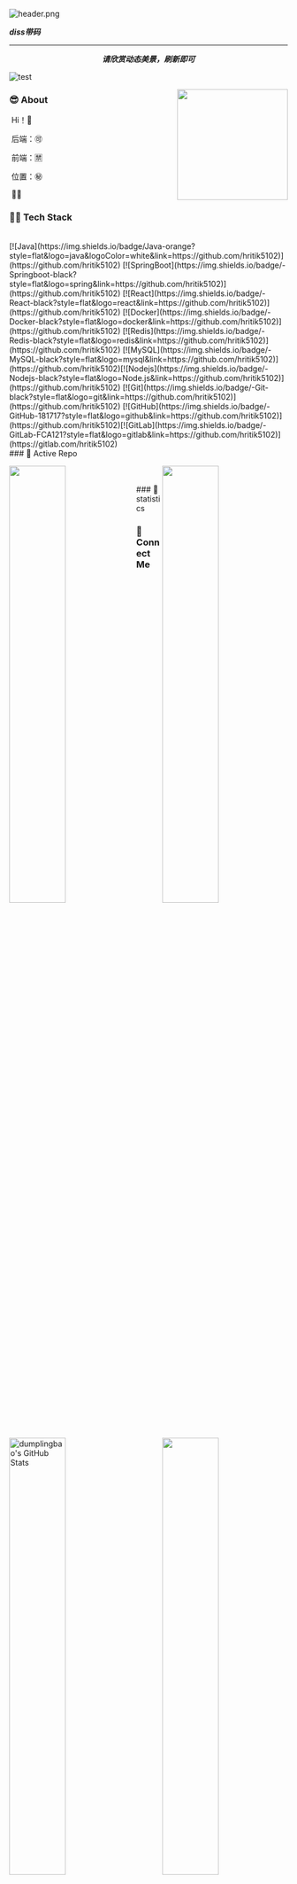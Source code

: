 <!--
**dumplingbao/dumplingbao** is a ✨ _special_ ✨ repository because its `README.md` (this file) appears on your GitHub profile.

Here are some ideas to get you started:

- 🔭 I’m currently working on ...
- 🌱 I’m currently learning ...
- 👯 I’m looking to collaborate on ...
- 🤔 I’m looking for help with ...
- 💬 Ask me about ...
- 📫 How to reach me: ...
- 😄 Pronouns: ...
- ⚡ Fun fact: ...
-->
![header.png](https://ossbao.oss-cn-qingdao.aliyuncs.com/github/header.png)



<i><b>diss带码</b></i>

<hr>
<p align="center">
  <i><b>请欣赏动态美景，刷新即可</b></i>

![test](https://api.lyiqk.cn/purelady?cdd6a546)



<img align="right" width="200" height="200" src="https://ossbao.oss-cn-qingdao.aliyuncs.com/github/touxiang.jpg">

### :sunglasses: About

​	Hi！🙉

​	后端：🉑

​	前端：🈲

​	位置：㊙

​	🔆💯

### 🤝🏻 Tech Stack
<br>
[![Java](https://img.shields.io/badge/Java-orange?style=flat&logo=java&logoColor=white&link=https://github.com/hritik5102)](https://github.com/hritik5102) [![SpringBoot](https://img.shields.io/badge/-Springboot-black?style=flat&logo=spring&link=https://github.com/hritik5102)](https://github.com/hritik5102) [![React](https://img.shields.io/badge/-React-black?style=flat&logo=react&link=https://github.com/hritik5102)](https://github.com/hritik5102) [![Docker](https://img.shields.io/badge/-Docker-black?style=flat&logo=docker&link=https://github.com/hritik5102)](https://github.com/hritik5102) [![Redis](https://img.shields.io/badge/-Redis-black?style=flat&logo=redis&link=https://github.com/hritik5102)](https://github.com/hritik5102) [![MySQL](https://img.shields.io/badge/-MySQL-black?style=flat&logo=mysql&link=https://github.com/hritik5102)](https://github.com/hritik5102)[![Nodejs](https://img.shields.io/badge/-Nodejs-black?style=flat&logo=Node.js&link=https://github.com/hritik5102)](https://github.com/hritik5102) 
[![Git](https://img.shields.io/badge/-Git-black?style=flat&logo=git&link=https://github.com/hritik5102)](https://github.com/hritik5102) [![GitHub](https://img.shields.io/badge/-GitHub-181717?style=flat&logo=github&link=https://github.com/hritik5102)](https://github.com/hritik5102)[![GitLab](https://img.shields.io/badge/-GitLab-FCA121?style=flat&logo=gitlab&link=https://github.com/hritik5102)](https://gitlab.com/hritik5102) 


<br>
### 👀 Active Repo
<br>
<p>
<img align="left" width="45%" src="https://github-readme-stats.vercel.app/api/pin/?username=dumplingbao&repo=davinci&theme=radical" />
<img align="right" width="45%" src="https://github-readme-stats.vercel.app/api/pin/?username=dumplingbao&repo=metabase&theme=radical" />
</p>
<br>





<br>
### 🙈 statistics
<br>
<p>
<img align="left" width="45%" src="https://github-readme-stats.vercel.app/api?username=dumplingbao&&show_icons=true&theme=radical&line_height=27&v=5&count_private=true" alt="dumplingbao's GitHub Stats" />
<img align="right" width="45%" src="https://github-readme-stats.vercel.app/api/top-langs/?username=dumplingbao&theme=radical&layout=compact&hide=glsl,python" />
</p>











### 🌱 Connect Me

![Github](https://img.shields.io/github/followers/dumplingbao?label=Github&style=social)[![简书](https://img.shields.io/badge/简书-diss带码-blue)](https://www.jianshu.com/u/9877ae06aeaa)[![Blog](https://img.shields.io/badge/Blog-diss带码-blue)](https://dumplingbao.github.io/)[![Mail](https://img.shields.io/badge/-bmm_java@163.com-gray?style=flat-square&logo=gmail&logoColor=red&link=)](mailto:bmm_java@163.com)




<br>
![foot.png](https://ossbao.oss-cn-qingdao.aliyuncs.com/github/foot.png)



